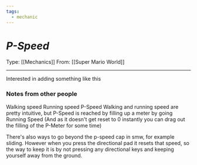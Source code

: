 ```yaml
---
tags:
  - mechanic
---
```

# _P-Speed_

Type: [[Mechanics]]
From: [[Super Mario World]]

----

Interested in adding something like this


### Notes from other people

Walking speed
Running speed
P-Speed
Walking and running speed are pretty intuitive, but P-Speed is reached by filling up a meter by going Running Speed
(And as it doesn't get reset to 0 instantly you can drag out the filling of the P-Meter for some time)

There's also ways to go beyond the p-speed cap in smw, for example sliding.
However when you press the directional pad it resets that speed, so the way to keep it is by not pressing any directional keys and keeping yourself away from the ground.

